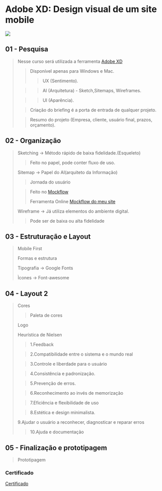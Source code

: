 # Adobe XD: Design visual de um site mobile
![](https://www.alura.com.br/assets/api/share/curso-adobe-xd-site-mobile.png)

## 01 - Pesquisa
> Nesse curso será utilizada a ferramenta [Adobe XD](https://www.adobe.com/br/products/xd.html)
>> Disponível apenas para Windows e Mac.
>>> UX (Sentimento).
>
>>> AI (Arquitetura) - Sketch,Sitemaps, Wireframes.
>
>>> UI (Aparência).
>
>> Criação do briefing é a porta de entrada de qualquer projeto.
>
>> Resumo do projeto (Empresa, cliente, usuário final, prazos, orçamento).
>

## 02 - Organização
> Sketching -> Método rápido de baixa fidelidade.(Esqueleto)
>> Feito no papel, pode conter fluxo de uso.
>
> Sitemap -> Papel do AI(arquiteto da Informação)
>> Jornada do usuário
>
>> Feito no [Mockflow](http://www.mockflow.com/) 
>>
>>Ferramenta Online
> [Mockflow do meu site](https://sitemap.mockflow.com/view/Maac3d2930c3943e29abe2f3ea7c697a91600362920753)
>
> Wireframe -> Já utiliza elementos do ambiente digital.
>> Pode ser de baixa ou alta fidelidade

## 03 - Estruturação e Layout
> Mobile First
>
> Formas e estrutura
>
>Tipografia -> Google Fonts
>
> Ìcones -> Font-awesome

## 04 - Layout 2
> Cores
>> Paleta de cores
>
> Logo
>
>Heurística de Nielsen
>
>>1.Feedback
>
>>2.Compatibilidade entre o sistema e o mundo real
>
>>3.Controle e liberdade para o usuário
>
>>4.Consistência e padronização.
>
>>5.Prevenção de erros.
>
>>6.Reconhecimento ao invés de memorização
>
>>7.Eficiência e flexibilidade de uso
>
>>8.Estética e design minimalista.
>
>9.Ajudar o usuário a reconhecer, diagnosticar e reparar erros
>
>>10.Ajuda e documentação

## 05 - Finalização e prototipagem
> 
> Prototipagem
>

### Certificado
[Certificado](https://cursos.alura.com.br/certificate/5842128a-6d1f-4fd8-961c-f5337355a3fa)
